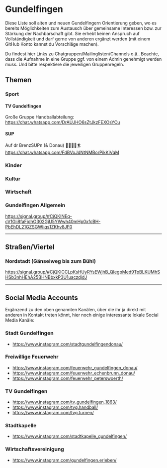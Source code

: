 # Gundelfingen
Diese Liste soll alten und neuen Gundelfingern Orientierung geben, wo es bereits Möglichkeiten zum Austausch über gemeinsame Interessen bzw. zur Stärkung der Nachbarschaft gibt. Sie erhebt keinen Anspruch auf Vollständigkeit und darf gerne von anderen ergänzt werden (mit einem GitHub Konto kannst du Vorschläge machen).

Du findest hier Links zu Chatgruppen/Mailinglisten/Channels o.ä.. Beachte, dass die Aufnahme in eine Gruppe ggf. von einem Admin genehmigt werden muss. Und bitte respektiere die jeweiligen Gruppenregeln.

## Themen
### Sport
#### TV Gundelfingen
Große Gruppe Handballabteilung: https://chat.whatsapp.com/DrAUJHO6sZtJkzFEXOsYCu

#### SUP
Auf dr BrenzSUPn (& Donau) 🏄‍♂️🏄‍♀️🏄 https://chat.whatsapp.com/FdBVoJdNtNMBorPikKIVqM
### Kinder 
### Kultur 
### Wirtschaft
### Gundelfingen Allgemein
https://signal.group/#CjQKINEq-cV1Gii8faFidhO302GjU5YWwh40mHp0xfcBH-PbEhDL21GZSGWIiqs1ZKhv8JF0

---

## Straßen/Viertel

### Nordstadt (Gänseiweg bis zum Bühl)
https://signal.group/#CjQKICCLpKsHUyRYsEWjhB_QIegpMed9TpBLKUMhSHSb3nhHEhA25BHNBbxkP3U1uaczdjdJ


---

## Social Media Accounts
Ergänzend zu den oben genannten Kanälen, über die ihr ja direkt mit anderen in Kontakt treten könnt, hier noch einige interessante lokale Social Media Kanäle:
### Stadt Gundelfingen
- https://www.instagram.com/stadtgundelfingendonau/
### Freiwillige Feuerwehr
- https://www.instagram.com/feuerwehr_gundelfingen_donau/
- https://www.instagram.com/feuerwehr_echenbrunn_donau/
- https://www.instagram.com/feuerwehr_peterswoerth/
### TV Gundelfingen 
- https://www.instagram.com/tv_gundelfingen_1863/<br>
- https://www.instagram.com/tvg.handball/<br>
- https://www.instagram.com/tvg.turnen/
### Stadtkapelle
- https://www.instagram.com/stadtkapelle_gundelfingen/
### Wirtschaftsvereinigung
- https://www.instagram.com/gundelfingen.erleben/   
